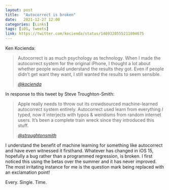 ```yaml
---
layout: post
title:  "Autocorrect is broken"
date:   2021-12-27 12:00
categories: [Links]
tags: [iOS, tweets]
link: https://twitter.com/kocienda/status/1469320555211804675
---
```


Ken Kocienda:

>Autocorrect is as much psychology as technology. When I made the autocorrect system for the original iPhone, I thought a lot about whether people would understand the results they got. Even if people didn’t get want they want, I still wanted the results to seem sensible.
>
><cite><a href="https://twitter.com/kocienda/status/1469320555211804675">@kocienda</a></cite>

In response to this tweet by Steve Troughton-Smith:

>Apple really needs to throw out its crowdsourced machine-learned autocorrect system entirely. Autocorrect used learn from everything *I* typed, now it interjects with typos & weirdisms from random internet users. It’s been a complete train wreck since they introduced this stuff.
>
><cite><a href="https://twitter.com/stroughtonsmith/status/1469187109169037313">@stroughtonsmith</a></cite>

I understand the benefit of machine learning for something like autocorrect and have even witnessed it firsthand. Whatever has changed in iOS 15, hopefully a bug rather than a programmed regression, is broken. I first noticed this using the betas over the summer and it has never improved. The most irritating instance for me is the question mark being replaced with an exclamation point!

Every. Single. Time.
